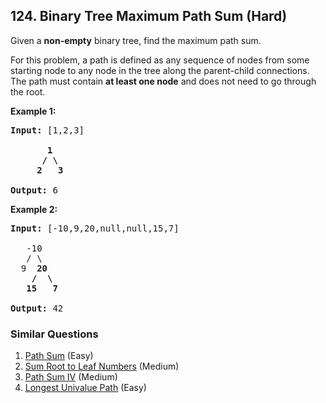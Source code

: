 ## 124. Binary Tree Maximum Path Sum (Hard)

<p>Given a <strong>non-empty</strong> binary tree, find the maximum path sum.</p>

<p>For this problem, a path is defined as any sequence of nodes from some starting node to any node in the tree along the parent-child connections. The path must contain <strong>at least one node</strong> and does not need to go through the root.</p>

<p><strong>Example 1:</strong></p>

<pre>
<strong>Input:</strong> [1,2,3]

       <strong>1</strong>
      <strong>/ \</strong>
     <strong>2</strong>   <strong>3</strong>

<strong>Output:</strong> 6
</pre>

<p><strong>Example 2:</strong></p>

<pre>
<strong>Input:</strong> [-10,9,20,null,null,15,7]

&nbsp;  -10
&nbsp; &nbsp;/ \
&nbsp; 9 &nbsp;<strong>20</strong>
&nbsp; &nbsp; <strong>/ &nbsp;\</strong>
&nbsp; &nbsp;<strong>15 &nbsp; 7</strong>

<strong>Output:</strong> 42
</pre>


### Similar Questions
  1. [Path Sum](https://github.com/openset/leetcode/tree/master/solution/path-sum) (Easy)
  1. [Sum Root to Leaf Numbers](https://github.com/openset/leetcode/tree/master/solution/sum-root-to-leaf-numbers) (Medium)
  1. [Path Sum IV](https://github.com/openset/leetcode/tree/master/solution/path-sum-iv) (Medium)
  1. [Longest Univalue Path](https://github.com/openset/leetcode/tree/master/solution/longest-univalue-path) (Easy)

